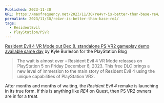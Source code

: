 ```yaml
---
Published: 2023-11-30
URL: https://maxfrequency.net/2023/11/30/re4vr-is-better-than-base-re4/
permalink: 2023/11/30/re4vr-is-better-than-base-re4/
tags:
  - ResidentEvil
  - PlayStation/PSVR
---
```

[Resident Evil 4 VR Mode out Dec 8, standalone PS VR2 gameplay demo available same day](https://blog.playstation.com/2023/11/30/resident-evil-4-vr-mode-out-dec-8-standalone-ps-vr2-gameplay-demo-available-same-day/) by Kyle Burleson for the PlayStation Blog

> The wait is almost over – Resident Evil 4 VR Mode releases on PlayStation 5 on Friday December 8, 2023. This free DLC brings a new level of immersion to the main story of Resident Evil 4 using the unique capabilities of PlayStation VR2.

After months and months of waiting, the *Resident Evil 4* remake is launching in its true form. If this is anything like *RE4* on Quest, then PS VR2 owners are in for a treat. 